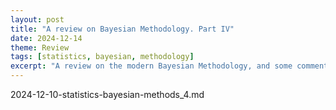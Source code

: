 ```yaml
---
layout: post
title: "A review on Bayesian Methodology. Part IV"
date: 2024-12-14
theme: Review
tags: [statistics, bayesian, methodology]
excerpt: "A review on the modern Bayesian Methodology, and some commentary."
---
```

2024-12-10-statistics-bayesian-methods_4.md
